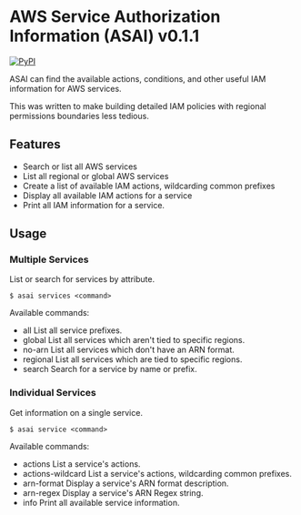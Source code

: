 # AWS Service Authorization Information (ASAI) v0.1.1

[![PyPI](https://img.shields.io/pypi/v/asai.svg)](https://pypi.python.org/pypi/asai)

ASAI can find the available actions, conditions, and other useful IAM information for AWS services.

This was written to make building detailed IAM policies with regional permissions boundaries less tedious.

## Features

* Search or list all AWS services
* List all regional or global AWS services
* Create a list of available IAM actions, wildcarding common prefixes
* Display all available IAM actions for a service
* Print all IAM information for a service.

## Usage

### Multiple Services

List or search for services by attribute.

    $ asai services <command>

Available commands:

* all       List all service prefixes.
* global    List all services which aren't tied to specific regions.
* no-arn    List all services which don't have an ARN format.
* regional  List all services which are tied to specific regions.
* search    Search for a service by name or prefix.

### Individual Services

Get information on a single service.

    $ asai service <command>

Available commands:

* actions           List a service's actions.
* actions-wildcard  List a service's actions, wildcarding common prefixes.
* arn-format        Display a service's ARN format description.
* arn-regex         Display a service's ARN Regex string.
* info              Print all available service information.
